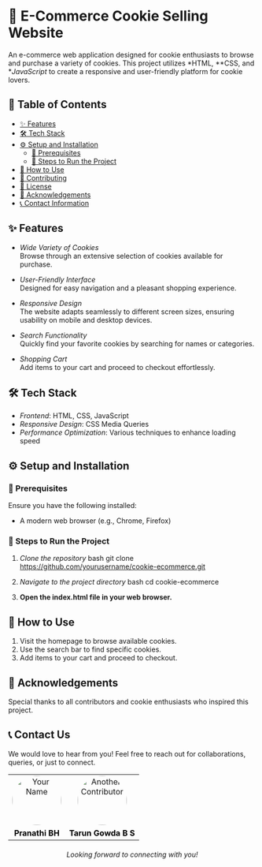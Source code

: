 # 🍪 E-Commerce Cookie Selling Website

An e-commerce web application designed for cookie enthusiasts to browse and purchase a variety of cookies. This project utilizes *HTML, **CSS, and **JavaScript* to create a responsive and user-friendly platform for cookie lovers.

## 📑 Table of Contents

- [✨ Features](#features)
- [🛠 Tech Stack](#tech-stack)
- [⚙ Setup and Installation](#setup-and-installation)
  - [🔧 Prerequisites](#prerequisites)
  - [🚀 Steps to Run the Project](#steps-to-run-the-project)
- [📖 How to Use](#how-to-use)
- [🤝 Contributing](#contributing)
- [📜 License](#license)
- [🙏 Acknowledgements](#acknowledgements)
- [📞 Contact Information](#contact-information)

## ✨ Features

- *Wide Variety of Cookies*  
  Browse through an extensive selection of cookies available for purchase.

- *User-Friendly Interface*  
  Designed for easy navigation and a pleasant shopping experience.

- *Responsive Design*  
  The website adapts seamlessly to different screen sizes, ensuring usability on mobile and desktop devices.

- *Search Functionality*  
  Quickly find your favorite cookies by searching for names or categories.

- *Shopping Cart*  
  Add items to your cart and proceed to checkout effortlessly.

## 🛠 Tech Stack

- *Frontend*: HTML, CSS, JavaScript
- *Responsive Design*: CSS Media Queries
- *Performance Optimization*: Various techniques to enhance loading speed

## ⚙ Setup and Installation

### 🔧 Prerequisites

Ensure you have the following installed:
- A modern web browser (e.g., Chrome, Firefox)

### 🚀 Steps to Run the Project

1. *Clone the repository*
   bash
   git clone https://github.com/yourusername/cookie-ecommerce.git
   

2. *Navigate to the project directory*
   bash
   cd cookie-ecommerce
   

3. **Open the index.html file in your web browser.**

## 📖 How to Use

1. Visit the homepage to browse available cookies.
2. Use the search bar to find specific cookies.
3. Add items to your cart and proceed to checkout.

## 🙏 Acknowledgements

Special thanks to all contributors and cookie enthusiasts who inspired this project.

## 📞 Contact Us

We would love to hear from you! Feel free to reach out for collaborations, queries, or just to connect.

<table style="width: 100%; text-align: center; border-collapse: collapse;">
  <tr>
    <td>
      <a href="https://github.com/pranu1256520" target="_blank">
        <img src="https://royal-learning-aws-s3.s3.us-east-1.amazonaws.com/WhatsApp+Image+2024-12-26+at+22.12.06_bd9f7a37.jpg" alt="Your Name" style="width: 100px; height: 100px; border-radius: 50%;">
      </a>
    </td>
    <td>
      <a href="https://github.com/Tarungowdabs" target="_blank">
        <img src="https://media.licdn.com/dms/image/v2/D5603AQFJGxQAfwVSOQ/profile-displayphoto-shrink_800_800/profile-displayphoto-shrink_800_800/0/1719906147209?e=1740614400&v=beta&t=fVwA79m3mX7eaoOBTQN9XQ4XTDZ55fsHGhU13UDvCvs" alt="Another Contributor" style="width: 100px; height: 100px; border-radius: 50%;">
      </a>
    </td>
  </tr>
  <tr>
    <td>
      <a href="https://linkedin.com/in/pranathi-b-h09" target="_blank" style="text-decoration: none; color: black; font-weight: bold;">
        Pranathi BH
      </a>
    </td>
    <td>
      <a href="https://www.linkedin.com/in/tarungowdabs/" target="_blank" style="text-decoration: none; color: black; font-weight: bold;">
        Tarun Gowda B S
      </a>
    </td>
  </tr>
</table>

<p style="text-align: center; font-style: italic; margin-top: 20px;">Looking forward to connecting with you!</p>
